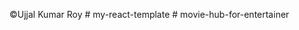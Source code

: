 ©️Ujjal Kumar Roy
#   m y - r e a c t - t e m p l a t e  
 #   m o v i e - h u b - f o r - e n t e r t a i n e r  
 